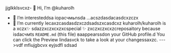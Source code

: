 jjglkklsvcxz- 👋 Hi, I’m @kuharolh
- 👀 I’m interesteddsa iорасчмьnsda ...acszdasdacasdcxzczx
- 🌱 I’m currently lecaxzcasdasdzxczdsadszxcasdcxz
kuharolh/kuharolh is a xczx✨ sdazzxczxcxzxcspecial ✨ zxczxczxcxzcreposaitory because isdaсчмts `README.md` (this file) ваappearssdon your GitHub profile.d
You can click the Preview lindasvck to take a look at your changessaxzc.
--->vdf
mfiujgbcvx
eyjsdfl
sdsad

